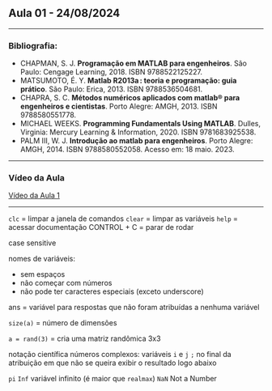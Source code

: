## Aula 01 - 24/08/2024

---

### Bibliografia:

- CHAPMAN, S. J. **Programação em MATLAB para engenheiros**. São Paulo: Cengage Learning, 2018. ISBN 9788522125227.
- MATSUMOTO, É. Y. **Matlab R2013a : teoria e programação: guia prático**. São Paulo: Erica, 2013. ISBN 9788536504681.
- CHAPRA, S. C. **Métodos numéricos aplicados com matlab® para engenheiros e cientistas**. Porto Alegre: AMGH, 2013. ISBN 9788580551778.
- MICHAEL WEEKS. **Programming Fundamentals Using MATLAB**. Dulles, Virginia: Mercury Learning & Information, 2020. ISBN 9781683925538.
- PALM III, W. J. **Introdução ao matlab para engenheiros**. Porto Alegre: AMGH, 2014. ISBN 9788580552058. Acesso em: 18 maio. 2023.

---

### Vídeo da Aula
[Vídeo da Aula 1](https://drive.google.com/file/d/1Lnf5kybGmkdtiZWulmc3ni2f8uB2D4tP)


---

```clc```   = limpar a janela de comandos
```clear``` = limpar as variáveis
```help``` = acessar documentação
CONTROL + C = parar de rodar

case sensitive

nomes de variáveis:
- sem espaços
- não começar com números
- não pode ter caracteres especiais (exceto underscore)


ans = variável para respostas que não foram atribuídas a nenhuma variável

```size(a)```  = número de dimensões

```a = rand(3)``` = cria uma matriz randômica 3x3

notação científica
números complexos: variáveis ```i``` e ```j```
```;``` no final da atribuição em que não se queira exibir o resultado logo abaixo

```pi```
```Inf``` variável infinito (é maior que ```realmax```)
```NaN``` Not a Number